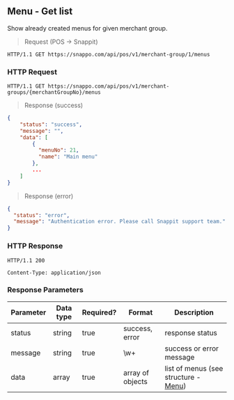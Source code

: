 ## Menu - Get list

Show already created menus for given merchant group.

> Request (POS -> Snappit)

```
HTTP/1.1 GET https://snappo.com/api/pos/v1/merchant-group/1/menus
```

### HTTP Request

`HTTP/1.1 GET https://snappo.com/api/pos/v1/merchant-groups/{merchantGroupNo}/menus`

> Response (success)


```json
{
    "status": "success",
    "message": "",
    "data": [
        {
          "menuNo": 21,
          "name": "Main menu"
        },
        ...
    ]
}
```

> Response (error)

```json
{
  "status": "error",
  "message": "Authentication error. Please call Snappit support team."
}
```

### HTTP Response

`HTTP/1.1 200`

`Content-Type: application/json`

### Response Parameters

Parameter | Data type | Required? | Format | Description
--------- | --------- | --------- | ------ | -----------
status | string | true | success, error | response status
message | string | true | \w+ | success or error message
data | array | true | array of objects | list of menus (see structure - [Menu](#menu-create))
